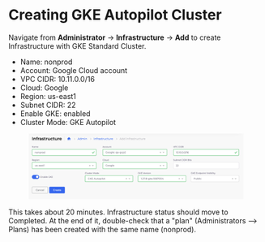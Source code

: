 # Creating GKE Autopilot Cluster

Navigate from **Administrator** -> **Infrastructure** -> **Add** to create Infrastructure with GKE Standard Cluster.

* Name: nonprod
* Account: Google Cloud account
* VPC CIDR: 10.11.0.0/16
* Cloud: Google
* Region: us-east1
* Subnet CIDR: 22
* Enable GKE: enabled
* Cluster Mode: GKE Autopilot

<figure><img src="../../../.gitbook/assets/image (2) (1) (6).png" alt=""><figcaption></figcaption></figure>

This takes about 20 minutes.  Infrastructure status should move to Completed. At the end of it, double-check that a "plan" (Administrators --> Plans) has been created with the same name (nonprod).
